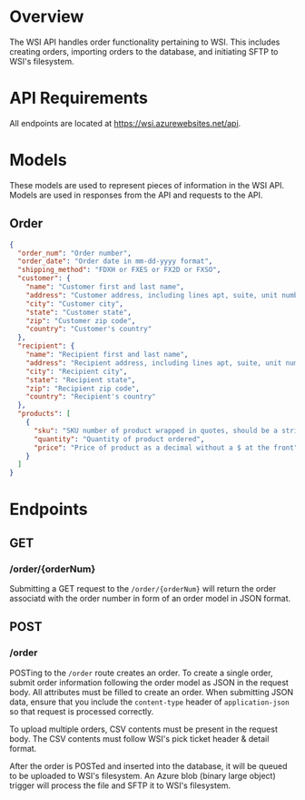 # Overview
The WSI API handles order functionality pertaining to WSI. This includes creating orders, importing
orders to the database, and initiating SFTP to WSI's filesystem.

# API Requirements
All endpoints are located at https://wsi.azurewebsites.net/api.

# Models
These models are used to represent pieces of information in the WSI API. Models
are used in responses from the API and requests to the API.

## Order
```json
{
  "order_num": "Order number",
  "order_date": "Order date in mm-dd-yyyy format",
  "shipping_method": "FDXH or FXES or FX2D or FXSO",
  "customer": {
    "name": "Customer first and last name",
    "address": "Customer address, including lines apt, suite, unit number, etc.",
    "city": "Customer city",
    "state": "Customer state",
    "zip": "Customer zip code",
    "country": "Customer's country"
  },
  "recipient": {
    "name": "Recipient first and last name",
    "address": "Recipient address, including lines apt, suite, unit number, etc.",
    "city": "Recipient city",
    "state": "Recipient state",
    "zip": "Recipient zip code",
    "country": "Recipient's country"
  },
  "products": [
    {
      "sku": "SKU number of product wrapped in quotes, should be a string not a number",
      "quantity": "Quantity of product ordered",
      "price": "Price of product as a decimal without a $ at the front"
    }
  ]
}
```

# Endpoints

## GET

### /order/{orderNum}
Submitting a GET request to the `/order/{orderNum}` will return the order
associatd with the order number in form of an order model in JSON format.

## POST

### /order
POSTing to the `/order` route creates an order. To create a single order, submit order information following the order model as JSON in the request body. All attributes must be filled to create an order. When submitting JSON data, ensure that
you include the `content-type` header of `application-json` so that request is processed correctly.

To upload multiple orders, CSV contents must be present in the request body. The CSV contents must follow WSI's pick ticket header & detail format.

After the order is POSTed and inserted into the database, it will be
queued to be uploaded to WSI's filesystem. An Azure blob (binary large object) trigger will process the file and SFTP it to WSI's filesystem.